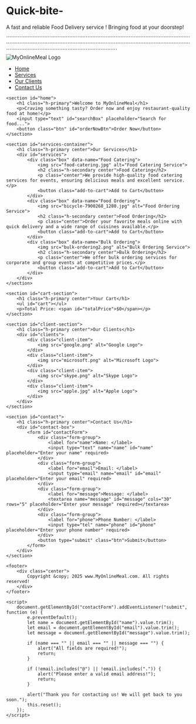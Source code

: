 # Quick-bite-
A fast and reliable Food Delivery service ! Bringing food at your doorstep!
<!DOCTYPE html>
<html lang="en">

<head>
    <meta charset="UTF-8">
    <meta name="viewport" content="width=device-width, initial-scale=1.0">
    <meta http-equiv="X-UA-Compatible" content="ie=edge">
    <title>Best Online Food Delivery Service in India | MyOnlineMeal.com</title>
    <link rel="stylesheet" href="index.css">
    <link rel="stylesheet" media="screen and (max-width: 1170px)" href="phone.css">
    <link href="https://fonts.googleapis.com/css?family=Baloo+Bhai|Bree+Serif&display=swap" rel="stylesheet">
</head>

<body>`````````````````````````````````````````````````````````````````````````````````````````````````````````````````````````````````````````````````````````````````````````````````````````````````````````````````````````````````````````````````````````````````````````````````````````````````
    <nav id="navbar">
        <div id="logo">
            <img src="logo.png" alt="MyOnlineMeal Logo">
        </div>
        <ul>
            <li class="item"><a href="#home">Home</a></li>
            <li class="item"><a href="#services-container">Services</a></li>
            <li class="item"><a href="#client-section">Our Clients</a></li>
            <li class="item"><a href="#contact">Contact Us</a></li>
        </ul>
    </nav>

    <section id="home">
        <h1 class="h-primary">Welcome to MyOnlineMeal</h1>
        <p>Craving something tasty? Order now and enjoy restaurant-quality food at home!</p>
        <input type="text" id="searchBox" placeholder="Search for food...">
        <button class="btn" id="orderNowBtn">Order Now</button>
    </section>

    <section id="services-container">
        <h1 class="h-primary center">Our Services</h1>
        <div id="services">
            <div class="box" data-name="Food Catering">
                <img src="food-catering.jpg" alt="Food Catering Service">
                <h2 class="h-secondary center">Food Catering</h2>
                <p class="center">We provide high-quality food catering services for events, ensuring delicious meals and excellent service.</p>
                <button class="add-to-cart">Add to Cart</button>
            </div>
            <div class="box" data-name="Food Ordering">
                <img src="bicycle-7900268_1280.jpg" alt="Food Ordering Service">
                <h2 class="h-secondary center">Food Ordering</h2>
                <p class="center">Order your favorite meals online with quick delivery and a wide range of cuisines available.</p>
                <button class="add-to-cart">Add to Cart</button>
            </div>
            <div class="box" data-name="Bulk Ordering">
                <img src="bulk-ordering2.png" alt="Bulk Ordering Service">
                <h2 class="h-secondary center">Bulk Ordering</h2>
                <p class="center">We offer bulk ordering services for corporate and group events at competitive prices.</p>
                <button class="add-to-cart">Add to Cart</button>
            </div>
        </div>
    </section>

    <section id="cart-section">
        <h1 class="h-primary center">Your Cart</h1>
        <ul id="cart"></ul>
        <p>Total Price: <span id="totalPrice">$0</span></p>
    </section>

    <section id="client-section">
        <h1 class="h-primary center">Our Clients</h1>
        <div id="clients">
            <div class="client-item">
                <img src="google.png" alt="Google Logo">
            </div>
            <div class="client-item">
                <img src="microsoft.png" alt="Microsoft Logo">
            </div>
            <div class="client-item">
                <img src="skype.png" alt="Skype Logo">
            </div>
            <div class="client-item">
                <img src="apple.jpg" alt="Apple Logo">
            </div>
        </div>
    </section>

    <section id="contact">
        <h1 class="h-primary center">Contact Us</h1>
        <div id="contact-box">
            <form id="contactForm">
                <div class="form-group">
                    <label for="name">Name: </label>
                    <input type="text" name="name" id="name" placeholder="Enter your name" required>
                </div>
                <div class="form-group">
                    <label for="email">Email: </label>
                    <input type="email" name="email" id="email" placeholder="Enter your email" required>
                </div>
                <div class="form-group">
                    <label for="message">Message: </label>
                    <textarea name="message" id="message" cols="30" rows="5" placeholder="Enter your message" required></textarea>
                </div>
                <div class="form-group">
                    <label for="phone">Phone Number: </label>
                    <input type="tel" name="phone" id="phone" placeholder="Enter your phone number" required>
                </div>
                <button type="submit" class="btn">Submit</button>
            </form>
        </div>
    </section>

    <footer>
        <div class="center">
            Copyright &copy; 2025 www.MyOnlineMeal.com. All rights reserved!
        </div>
    </footer>

    <script>
        document.getElementById("contactForm").addEventListener("submit", function (e) {
            e.preventDefault();
            let name = document.getElementById("name").value.trim();
            let email = document.getElementById("email").value.trim();
            let message = document.getElementById("message").value.trim();

            if (name === "" || email === "" || message === "") {
                alert("All fields are required!");
                return;
            }

            if (!email.includes("@") || !email.includes(".")) {
                alert("Please enter a valid email address!");
                return;
            }

            alert("Thank you for contacting us! We will get back to you soon.");
            this.reset();
        });
    </script>
</body>

</html>

